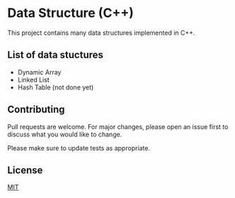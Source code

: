 # Data Structure (C++)

This project contains many data structures implemented in C++.

## List of data stuctures

+ Dynamic Array
+ Linked List 
+ Hash Table (not done yet)


## Contributing
Pull requests are welcome. For major changes, please open an issue first to discuss what you would like to change.

Please make sure to update tests as appropriate.

## License
[MIT](https://choosealicense.com/licenses/mit/)
